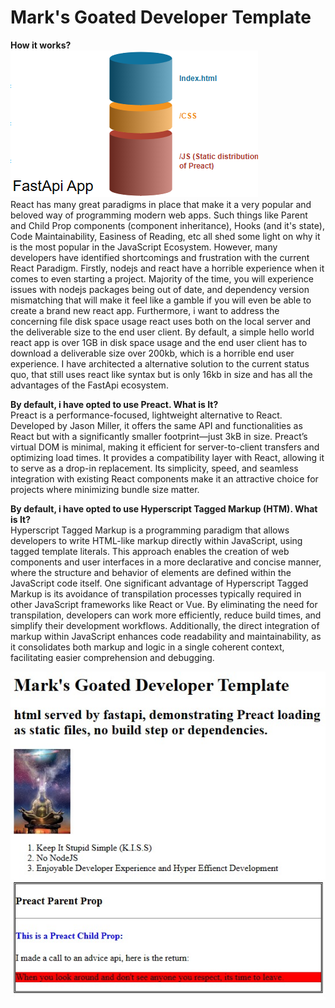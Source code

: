 <h1>Mark's Goated Developer Template</h1>

**How it works?**<br>
![enter image description here](https://raw.githubusercontent.com/RetributionByRevenue/Mark-s-Goated-Developer-Template/main/Architecture.png)
<br>React has many great paradigms in place that make it a very popular and beloved way of programming modern web apps. Such things like Parent and Child Prop components (component inheritance), Hooks (and it's state), Code Maintainability, Easiness of Reading, etc all shed some light on why it is the most popular in the JavaScript Ecosystem.
However, many developers have identified shortcomings and frustration with the current React Paradigm. Firstly, nodejs and react have a horrible experience when it comes to even starting a project. Majority of the time, you will experience issues with nodejs packages being out of date, and dependency version mismatching that will make it feel like a gamble if you will even be able to create a brand new react app. Furthermore, i want to address the concerning file disk space usage react uses both on the local server and the deliverable size to the end user client. By default, a simple hello world react app is over 1GB in disk space usage and the end user client has to download a deliverable size over 200kb, which is a horrible end user experience.
I have architected a alternative solution to the current status quo, that still uses react like syntax but is only 16kb in size and has all the advantages of the FastApi ecosystem.<br>

**By default, i have opted to use Preact. What is It?**<br>
Preact is a performance-focused, lightweight alternative to React. Developed by Jason Miller, it offers the same API and functionalities as React but with a significantly smaller footprint—just 3kB in size. Preact’s virtual DOM is minimal, making it efficient for server-to-client transfers and optimizing load times. It provides a compatibility layer with React, allowing it to serve as a drop-in replacement.  Its simplicity, speed, and seamless integration with existing React components make it an attractive choice for projects where minimizing bundle size matter.<br>

**By default, i have opted to use Hyperscript Tagged Markup (HTM). What is It?**<br>
Hyperscript Tagged Markup is a programming paradigm that allows developers to write HTML-like markup directly within JavaScript, using tagged template literals. This approach enables the creation of web components and user interfaces in a more declarative and concise manner, where the structure and behavior of elements are defined within the JavaScript code itself. One significant advantage of Hyperscript Tagged Markup is its avoidance of transpilation processes typically required in other JavaScript frameworks like React or Vue. By eliminating the need for transpilation, developers can work more efficiently, reduce build times, and simplify their development workflows. Additionally, the direct integration of markup within JavaScript enhances code readability and maintainability, as it consolidates both markup and logic in a single coherent context, facilitating easier comprehension and debugging.






<img src="https://raw.githubusercontent.com/RetributionByRevenue/Mark-s-Goated-Developer-Template/main/Homepage.jpg">
